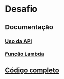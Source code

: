 # Desafio

## Documentação

### [Uso da API](./api_requests/Readme.md)

### [Função Lambda](./lambda/Readme.md)

## [Código completo](./lambda/lambda_function.py)